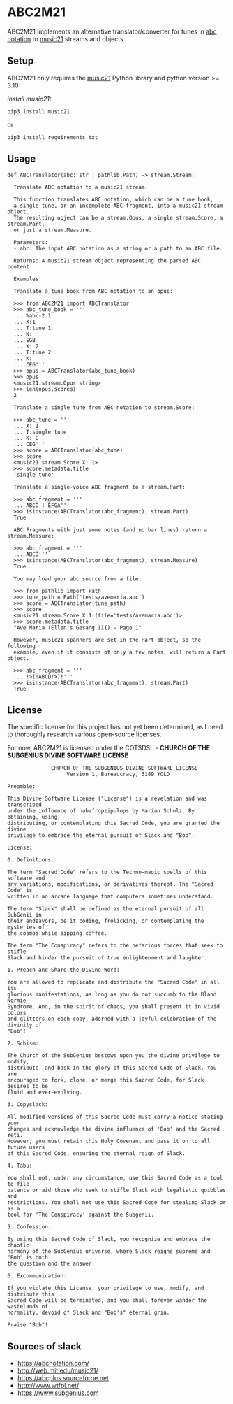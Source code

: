 # ABC2M21
ABC2M21 implements an alternative translator/converter for tunes in 
[abc notation](https://abcnotation.com/wiki/abc:standard:v2.1) to 
[music21](https://github.com/cuthbertLab/music21) streams and objects.


## Setup
ABC2M21 only requires the [music21](https://github.com/cuthbertLab/music21) Python library and python version >= 3.10

*install music21:*

    pip3 install music21

or

    pip3 install requirements.txt

## Usage

    def ABCTranslator(abc: str | pathlib.Path) -> stream.Stream:

      Translate ABC notation to a music21 stream.
  
      This function translates ABC notation, which can be a tune book,
      a single tune, or an incomplete ABC fragment, into a music21 stream object.
      The resulting object can be a stream.Opus, a single stream.Score, a stream.Part,
      or just a stream.Measure.
  
      Parameters:
      - abc: The input ABC notation as a string or a path to an ABC file.
  
      Returns: A music21 stream object representing the parsed ABC content.
  
      Examples:
  
      Translate a tune book from ABC notation to an opus:

      >>> from ABC2M21 import ABCTranslator
      >>> abc_tune_book = '''
      ... %abc-2.1
      ... X:1
      ... T:tune 1
      ... K:
      ... EGB
      ... X: 2
      ... T:tune 2
      ... K:
      ... CEG'''
      >>> opus = ABCTranslator(abc_tune_book)
      >>> opus
      <music21.stream.Opus string>
      >>> len(opus.scores)
      2
  
      Translate a single tune from ABC notation to stream.Score:
  
      >>> abc_tune = '''
      ... X: 1
      ... T:single tune
      ... K: G
      ... CEG'''
      >>> score = ABCTranslator(abc_tune)
      >>> score
      <music21.stream.Score X: 1>
      >>> score.metadata.title
      'single tune'
  
      Translate a single-voice ABC fragment to a stream.Part:
  
      >>> abc_fragment = '''
      ... ABCD | EFGA'''
      >>> isinstance(ABCTranslator(abc_fragment), stream.Part)
      True
  
      ABC Fragments with just some notes (and no bar lines) return a stream.Measure:
  
      >>> abc_fragment = '''
      ... ABCD'''
      >>> isinstance(ABCTranslator(abc_fragment), stream.Measure)
      True
  
      You may load your abc source from a file:
  
      >>> from pathlib import Path
      >>> tune_path = Path('tests/avemaria.abc')
      >>> score = ABCTranslator(tune_path)
      >>> score
      <music21.stream.Score X:1 (file='tests/avemaria.abc')>
      >>> score.metadata.title
      "Ave Maria (Ellen's Gesang III) - Page 1"
  
      However, music21 spanners are set in the Part object, so the following
      example, even if it consists of only a few notes, will return a Part object.
  
      >>> abc_fragment = '''
      ... !>(!ABCD!>)!'''
      >>> isinstance(ABCTranslator(abc_fragment), stream.Part)
      True

## License
The specific license for this project has not yet been determined, as I need to thoroughly research 
various open-source licenses.

For now, ABC2M21 is licensed under the COTSDSL - **CHURCH OF THE SUBGENIUS DIVINE SOFTWARE LICENSE**


                  CHURCH OF THE SUBGENIUS DIVINE SOFTWARE LICENSE
                       Version 1, Bureaucracy, 3189 YOLD
    
    Preamble:
    
    This Divine Software License ("License") is a revelation and was transcribed
    under the influence of habafropzipulops by Marian Schulz. By obtaining, using,
    distributing, or contemplating this Sacred Code, you are granted the divine
    privilege to embrace the eternal pursuit of Slack and "Bob".
    
    License:
    
    0. Definitions:
    
    The term "Sacred Code" refers to the Techno-magic spells of this software and
    any variations, modifications, or derivatives thereof. The "Sacred Code" is
    written in an arcane language that computers sometimes understand.
    
    The term "Slack" shall be defined as the eternal pursuit of all SubGenii in 
    their endeavors, be it coding, frolicking, or contemplating the mysteries of
    the cosmos while sipping coffee.
    
    The term "The Conspiracy" refers to the nefarious forces that seek to stifle
    Slack and hinder the pursuit of true enlightenment and laughter.
    
    1. Preach and Share the Divine Word:
    
    You are allowed to replicate and distribute the "Sacred Code" in all its 
    glorious manifestations, as long as you do not succumb to the Bland Normie 
    Syndrome. And, in the spirit of chaos, you shall present it in vivid colors
    and glitters on each copy, adorned with a joyful celebration of the divinity of 
    "Bob"!
    
    2. Schism:
    
    The Church of the SubGenius bestows upon you the divine privilege to modify,
    distribute, and bask in the glory of this Sacred Code of Slack. You are 
    encouraged to fork, clone, or merge this Sacred Code, for Slack desires to be
    fluid and ever-evolving.
    
    3. Copyslack:
    
    All modified versions of this Sacred Code must carry a notice stating your
    changes and acknowledge the divine influence of 'Bob' and the Sacred Yeti.
    However, you must retain this Holy Covenant and pass it on to all future users
    of this Sacred Code, ensuring the eternal reign of Slack.
    
    4. Tabu:
    
    You shall not, under any circumstance, use this Sacred Code as a tool to file
    patents or aid those who seek to stifle Slack with legalistic quibbles and 
    restrictions. You shall not use this Sacred Code for stealing Slack or as a 
    tool for 'The Conspiracy' against the Subgenii.
    
    5. Confession:
    
    By using this Sacred Code of Slack, you recognize and embrace the chaotic 
    harmony of the SubGenius universe, where Slack reigns supreme and "Bob" is both
    the question and the answer.
    
    6. Excommunication:
    
    If you violate this License, your privilege to use, modify, and distribute this
    Sacred Code will be terminated, and you shall forever wander the wastelands of
    normality, devoid of Slack and "Bob's" eternal grin.
    
    Praise "Bob"!


## Sources of slack

* https://abcnotation.com/
* http://web.mit.edu/music21/
* https://abcplus.sourceforge.net
* http://www.wtfpl.net/
* https://www.subgenius.com
